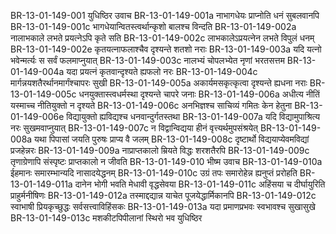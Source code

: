 BR-13-01-149-001	युधिष्ठिर उवाच
BR-13-01-149-001a	नाभागधेयः प्राप्नोति धनं सुबलवानपि
BR-13-01-149-001c	भागधेयान्वितस्त्वर्थान्कृशो बालश्च विन्दति
BR-13-01-149-002a	नालाभकाले लभते प्रयत्नेऽपि कृते सति
BR-13-01-149-002c	लाभकालेऽप्रयत्नेन लभते विपुलं धनम्
BR-13-01-149-002e	कृतयत्नाफलाश्चैव दृश्यन्ते शतशो नराः
BR-13-01-149-003a	यदि यत्नो भवेन्मर्त्यः स सर्वं फलमाप्नुयात्
BR-13-01-149-003c	नालभ्यं चोपलभ्येत नृणां भरतसत्तम
BR-13-01-149-004a	यदा प्रयत्नं कृतवान्दृश्यते ह्यफलो नरः
BR-13-01-149-004c	मार्गन्नयशतैरर्थानमार्गंश्चापरः सुखी
BR-13-01-149-005a	अकार्यमसकृत्कृत्वा दृश्यन्ते ह्यधना नराः
BR-13-01-149-005c	धनयुक्तास्त्वधर्मस्था दृश्यन्ते चापरे जनाः
BR-13-01-149-006a	अधीत्य नीतिं यस्माच्च नीतियुक्तो न दृश्यते
BR-13-01-149-006c	अनभिज्ञश्च साचिव्यं गमितः केन हेतुना
BR-13-01-149-006e	विद्यायुक्तो ह्यविद्यश्च धनवान्दुर्गतस्तथा
BR-13-01-149-007a	यदि विद्यामुपाश्रित्य नरः सुखमवाप्नुयात्
BR-13-01-149-007c	न विद्वान्विद्यया हीनं वृत्त्यर्थमुपसंश्रयेत्
BR-13-01-149-008a	यथा पिपासां जयति पुरुषः प्राप्य वै जलम्
BR-13-01-149-008c	दृष्टार्थो विद्ययाप्येवमविद्यां प्रजहेन्नरः
BR-13-01-149-009a	नाप्राप्तकालो म्रियते विद्धः शरशतैरपि
BR-13-01-149-009c	तृणाग्रेणापि संस्पृष्टः प्राप्तकालो न जीवति
BR-13-01-149-010	भीष्म उवाच
BR-13-01-149-010a	ईहमानः समारम्भान्यदि नासादयेद्धनम्
BR-13-01-149-010c	उग्रं तपः समारोहेन्न ह्यनुप्तं प्ररोहति
BR-13-01-149-011a	दानेन भोगी भवति मेधावी वृद्धसेवया
BR-13-01-149-011c	अहिंसया च दीर्घायुरिति प्राहुर्मनीषिणः
BR-13-01-149-012a	तस्माद्दद्यान्न याचेत पूजयेद्धार्मिकानपि
BR-13-01-149-012c	स्वाभाषी प्रियकृच्छुद्धः सर्वसत्त्वाविहिंसकः
BR-13-01-149-013a	यदा प्रमाणप्रभवः स्वभावश्च सुखासुखे
BR-13-01-149-013c	मशकीटपिपीलानां स्थिरो भव युधिष्ठिर
